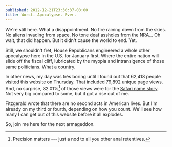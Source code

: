 ```yaml
---
published: 2012-12-21T23:30:37-08:00
title: Worst. Apocalypse. Ever.
---
```

We're still here. What a disappointment. No fire raining down from the skies. No aliens invading from space. No tone deaf assholes from the NRA... Oh wait, that did happen. But it didn't cause the world to end. Yet.

Still, we shouldn't fret, House Republicans engineered a whole other apocalypse here in the U.S. for January first. Where the entire nation will slide off the fiscal cliff, lubricated by the myopia and intransigence of those same politicians. What a country.

In other news, my day was très boring until I found out that 62,418 people visited this website on Thursday. That included 79,892 unique page views. And, no surprise, 82.01%[^1] of those views were for the [Safari name story](2012/12/19/when-i-first-heard-the-name-safari/). Not very big compared to some, but it got a rise out of me.

Fitzgerald wrote that there are no second acts in American lives. But I'm already on my third or fourth, depending on how you count. We'll see how many I can get out of this website before it all explodes.

So, join me here for the next armageddon.

[^1]: Precision matters --- just a nod to all you other anal retentives.
